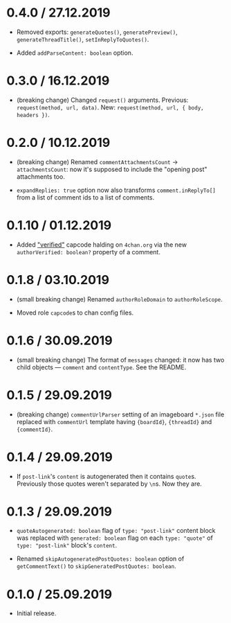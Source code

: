 0.4.0 / 27.12.2019
==================

* Removed exports: `generateQuotes()`, `generatePreview()`, `generateThreadTitle()`, `setInReplyToQuotes()`.

* Added `addParseContent: boolean` option.

0.3.0 / 16.12.2019
==================

* (breaking change) Changed `request()` arguments. Previous: `request(method, url, data)`. New: `request(method, url, { body, headers })`.

0.2.0 / 10.12.2019
==================

* (breaking change) Renamed `commentAttachmentsCount` -> `attachmentsCount`: now it's supposed to include the "opening post" attachments too.

* `expandReplies: true` option now also transforms `comment.inReplyTo[]` from a list of comment ids to a list of comments.

0.1.10 / 01.12.2019
===================

* Added ["verified"](https://github.com/4chan/4chan-API/issues/76) capcode halding on `4chan.org` via the new `authorVerified: boolean?` property of a comment.

0.1.8 / 03.10.2019
===================

* (small breaking change) Renamed `authorRoleDomain` to `authorRoleScope`.

* Moved role `capcode`s to chan config files.

0.1.6 / 30.09.2019
===================

* (small breaking change) The format of `messages` changed: it now has two child objects — `comment` and `contentType`. See the README.

0.1.5 / 29.09.2019
===================

* (breaking change) `commentUrlParser` setting of an imageboard `*.json` file replaced with `commentUrl` template having `{boardId}`, `{threadId}` and `{commentId}`.

0.1.4 / 29.09.2019
===================

* If `post-link`'s `content` is autogenerated then it contains `quote`s. Previously those quotes weren't separated by `\n`s. Now they are.

0.1.3 / 29.09.2019
===================

* `quoteAutogenerated: boolean` flag of `type: "post-link"` content block was replaced with `generated: boolean` flag on each `type: "quote"` of `type: "post-link"` block's `content`.

* Renamed `skipAutogeneratedPostQuotes: boolean` option of `getCommentText()` to `skipGeneratedPostQuotes: boolean`.

0.1.0 / 25.09.2019
===================

* Initial release.
